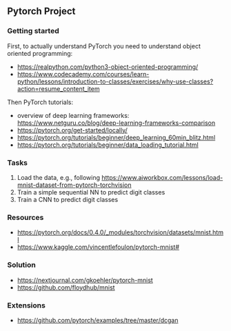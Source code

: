 ## Pytorch Project

### Getting started
First, to actually understand PyTorch you need to understand object oriented programming:
- https://realpython.com/python3-object-oriented-programming/
- https://www.codecademy.com/courses/learn-python/lessons/introduction-to-classes/exercises/why-use-classes?action=resume_content_item

Then PyTorch tutorials:
- overview of deep learning frameworks: https://www.netguru.co/blog/deep-learning-frameworks-comparison
- https://pytorch.org/get-started/locally/
- https://pytorch.org/tutorials/beginner/deep_learning_60min_blitz.html
- https://pytorch.org/tutorials/beginner/data_loading_tutorial.html

### Tasks
1) Load the data, e.g., following https://www.aiworkbox.com/lessons/load-mnist-dataset-from-pytorch-torchvision
2) Train a simple sequential NN to predict digit classes
3) Train a CNN to predict digit classes

### Resources
- https://pytorch.org/docs/0.4.0/_modules/torchvision/datasets/mnist.html
- https://www.kaggle.com/vincentlefoulon/pytorch-mnist#

### Solution
- https://nextjournal.com/gkoehler/pytorch-mnist
- https://github.com/floydhub/mnist

### Extensions
- https://github.com/pytorch/examples/tree/master/dcgan
